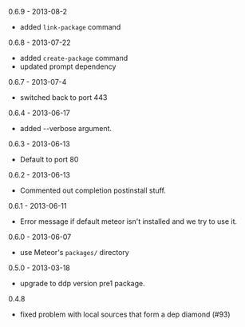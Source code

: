 0.6.9 - 2013-08-2
  - added `link-package` command

0.6.8 - 2013-07-22
  - added `create-package` command
  - updated prompt dependency

0.6.7 - 2013-07-4
  - switched back to port 443

0.6.4 - 2013-06-17
  - added --verbose argument.

0.6.3 - 2013-06-13
  - Default to port 80

0.6.2 - 2013-06-13
  - Commented out completion postinstall stuff.

0.6.1 - 2013-06-11
  - Error message if default meteor isn't installed and we try to use it.

0.6.0 - 2013-06-07
  - use Meteor's `packages/` directory

0.5.0 - 2013-03-18
  - upgrade to ddp version pre1 package.

0.4.8
  - fixed problem with local sources that form a dep diamond (#93)
